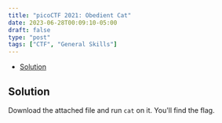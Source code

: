 ```yaml
---
title: "picoCTF 2021: Obedient Cat"
date: 2023-06-28T00:09:10-05:00
draft: false
type: "post"
tags: ["CTF", "General Skills"]
---
```


- [Solution](#solution)

## Solution

Download the attached file and run `cat` on it. You'll find the flag.

